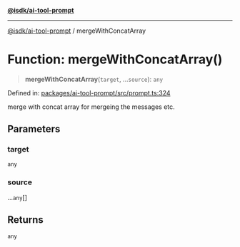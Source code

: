 [**@isdk/ai-tool-prompt**](../README.md)

***

[@isdk/ai-tool-prompt](../globals.md) / mergeWithConcatArray

# Function: mergeWithConcatArray()

> **mergeWithConcatArray**(`target`, ...`source`): `any`

Defined in: [packages/ai-tool-prompt/src/prompt.ts:324](https://github.com/isdk/ai-tool-prompt.js/blob/70ce94702eed9d85cca3f3ee34932e2e7327d2ba/src/prompt.ts#L324)

merge with concat array for mergeing the messages etc.

## Parameters

### target

`any`

### source

...`any`[]

## Returns

`any`
